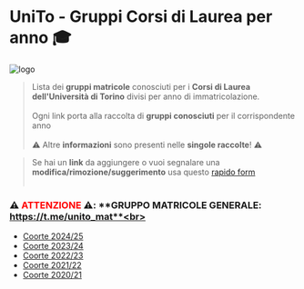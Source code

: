 # UniTo - Gruppi Corsi di Laurea per anno 🎓

![logo](https://imgur.com/0j40uci.jpg)


>Lista dei **gruppi matricole** conosciuti per i **Corsi di Laurea dell'Università di Torino** divisi per anno di immatricolazione.<br><br>
> Ogni link porta alla raccolta di **gruppi conosciuti** per il corrispondente anno <br><br>
> ⚠️ Altre **informazioni** sono presenti nelle **singole raccolte**! ⚠️

>Se hai un **link** da aggiungere o vuoi segnalare una **modifica/rimozione/suggerimento** usa questo [rapido form](https://rebrand.ly/form-gruppi-unito)<br><br>

### ⚠️ **<span style="color:red">ATTENZIONE</span>** ⚠️:  **GRUPPO MATRICOLE GENERALE: https://t.me/unito_mat**<br>

- [Coorte 2024/25](https://nessunopage.github.io/coorte2425)
- [Coorte 2023/24](https://rebrand.ly/unito-links-23-24)
- [Coorte 2022/23](https://rebrand.ly/unito-links-22-23)
- [Coorte 2021/22](https://rebrand.ly/unito-links-21-22)
- [Coorte 2020/21](https://rebrand.ly/unito-links-20-21)


